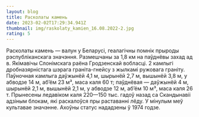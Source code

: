 ```yaml
---
layout: blog
title: Расколаты камень
date: 2023-02-02T17:29:34.941Z
thumbnail: img/raskolaty_kamien_16.08.2022-2.jpg
rating: 5
---
```

Расколаты камень — валун у Беларусі, геалагічны помнік прыроды рэспубліканскага значэння. Размешчаны за 1,8 км на паўднёвы захад ад в. Якімавічы Слонімскага раёна Гродзенскай вобласці. 2 камлыгі дробназярністага шэрага граніта-гнейсу з жылкамі ружовага граніту. Паўночная камлыга даўжынёй 4,1 м, шырынёй 2,7 м, вышынёй 3,8 м, у абводзе 14 м, аб’ём 23 м³, маса каля 60 т; паўднёвая — даўжынёй 4 м, шырынёй 2,1 м, вышынёй 2,1 м, у абводзе 12 м, аб’ём 10 м³, маса каля 26 т. Прынесены ледавіком каля 220—150 тыс. гадоў назад са Скандынавіі адзіным блокам, які раскалоўся пры раставанні лёду. У мінулым меў культавае значэнне. Ахоўны статус нададзены ў 1974 годзе.